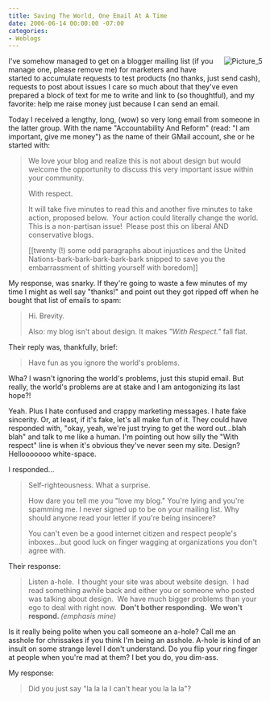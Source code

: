 ```yaml
---
title: Saving The World, One Email At A Time
date: 2006-06-14 00:00:00 -07:00
categories:
- Weblogs
---
```


<p><a href="http://www.iowatch.org/donate.shtml"><img border="0" alt="Picture_5" title="Picture_5" src="http://torrez.typepad.com/photos/uncategorized/picture_5.png" style="margin: 0px 0px 5px 5px; float: right;" /></a>
I've somehow managed to get on a blogger mailing list (if you manage one, please remove me) for marketers and have started to accumulate requests to test products (no thanks, just send cash), requests to post about issues I care so much about that they've even prepared a block of text for me to write and link to (so thoughtful), and my favorite: help me raise money just because I can send an email.
</p>
<p>
Today I received a lengthy, long, (wow) so very long email from someone in the latter group. With the name &quot;Accountability And Reform&quot; (read: &quot;I am important, give me money&quot;) as the name of their GMail account, she or he started with:
</p>
<blockquote>
	<p>
	We love your blog and realize this is not about design but would
	welcome the opportunity to discuss this very important issue within
	your community.
	</p>
	<p>
	With respect.
	</p>
	<p>
	It will take five minutes to read this and another five minutes to
	take action, proposed below.&nbsp; Your action could literally change
	the world.&nbsp; This is a non-partisan issue!&nbsp; Please post this on
	liberal AND conservative blogs.
	</p>
	<p>
	[[twenty (!) some odd paragraphs about injustices and the United Nations-bark-bark-bark-bark-bark snipped to save you the embarrassment of shitting yourself with boredom]]
	</p>
</blockquote>
<p>
My response, was snarky. If they're going to waste a few minutes of my time I might as well say &quot;thanks!&quot; and point out they got ripped off when he bought that list of
emails to spam:
</p>
<blockquote>
	<p>
		Hi. Brevity.
	</p>
	<p>
	Also: my blog isn't about design. It makes <em>&quot;With Respect.&quot;</em> fall flat.
	</p>
</blockquote>
<p>
Their reply was, thankfully, brief:
</p>
<blockquote>
	<p>
		Have fun as you ignore the world's problems.
	</p>
</blockquote>
<p>
	Wha? I wasn't ignoring the world's problems, just this stupid email. But really, the world's problems are at stake and I am antogonizing its last hope?!
</p>
<p>
		Yeah. Plus I hate confused and crappy marketing messages. I hate fake sincerity. Or, at least, if it's fake, let's all make fun of it. They could have responded with, &quot;okay, yeah, we're just trying to get the word out...blah blah&quot; and talk to me like a human. I'm pointing out how silly the &quot;With respect&quot; line is when it's obvious they've never seen my site. Design? Hellooooooo white-space.
</p>
<p>
	I responded...
</p>
<blockquote>
	<p>
		Self-righteousness. What a surprise.
	</p>
	<p>
		How dare you tell me you &quot;love my blog.&quot; You're lying and you're
		spamming me. I never signed up to be on your mailing list. Why should
		anyone read your letter if you're being insincere?
	</p>
	<p>
		You can't even be a good internet citizen and respect people's
		inboxes...but good luck on finger wagging at organizations you don't
		agree with.
	</p>
</blockquote>


<p>Their response:<br />
</p>
<blockquote>
	<p>
	Listen a-hole.&nbsp; I thought your site was about website design.&nbsp; I had
	read something awhile back and either you or someone who posted was
	talking about design.&nbsp; We have much bigger problems than your ego to
	deal with right now.&nbsp; <strong>Don't bother responding.&nbsp; We won't respond. </strong><em>(emphasis mine)</em>
	</p>
</blockquote>
<p>Is it really being polite when
you call someone an a-hole? Call me an asshole for chrissakes if you
think I'm being an asshole. A-hole is kind of an insult on some strange
level I don't understand. Do you flip your ring finger at people when
you're mad at them? I bet you do, you dim-ass.</p>

<p>
	My response:<br />
</p>
<blockquote>
	<p>
		Did you just say &quot;la la la I can't hear you la la la&quot;?
	</p>
</blockquote>
